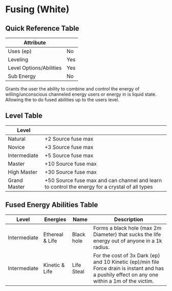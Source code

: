 # Fusing (White)

## Quick Reference Table

| Attribute               |     |
|-------------------------|-----|
| Uses (ep)               | No  |
| Leveling                | Yes |
| Level Options/Abilities | Yes |
| Sub Energy              | No  |

Grants the user the ability to combine and control the energy of willing/unconscious channeled
energy users or energy in is liquid state. Allowing the to do fused abilities up to the users level.

## Level Table

| Level        |                                                                                                |
|--------------|------------------------------------------------------------------------------------------------|
| Natural      | +2 Source fuse max                                                                             |
| Novice       | +3 Source fuse max                                                                             |
| Intermediate | +5 Source fuse max                                                                             |
| Master       | +10 Source fuse max                                                                            |
| High Master  | +30 Source fuse max                                                                            |
| Grand Master | +50 Source fuse max and can channel and learn to control the energy for a crystal of all types |

## Fused Energy Abilities Table

| Level        | Energies        | Name       | Description                                                                                                                                     |
|--------------|-----------------|------------|-------------------------------------------------------------------------------------------------------------------------------------------------|
| Intermediate | Ethereal & Life | Black hole | Forms a black hole (max 2m Diameter) that sucks the life energy out of anyone in a 1k radius.                                                   |
| Intermediate | Kinetic & Life  | Life Steal | For the cost of 3x Dark (ep) and 10 Kinetic (ep)/min file Force drain is instant and has a pushily effect on any one within a 1m of the victim. |
